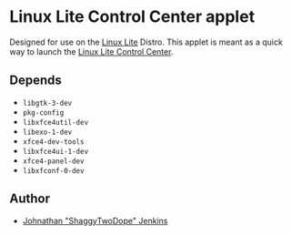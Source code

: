 # Linux Lite Control Center applet

Designed for use on the [Linux Lite](https://linuxliteos.com/) Distro. This 
applet is meant as a quick way to launch the [Linux Lite Control Center](https://github.com/linuxlite/litecontrolcenter).


## Depends

- ``libgtk-3-dev``
- ``pkg-config``
- ``libxfce4util-dev``
- ``libexo-1-dev``
- ``xfce4-dev-tools``
- ``libxfce4ui-1-dev``
- ``xfce4-panel-dev``
- ``libxfconf-0-dev``

## Author

- [Johnathan "ShaggyTwoDope" Jenkins](https://github.com/shaggytwodope/)
